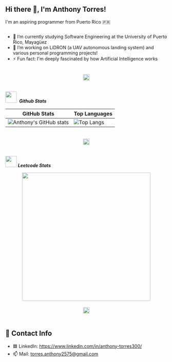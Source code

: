 ## Hi there 👋, I'm Anthony Torres!

I'm an aspiring programmer from Puerto Rico 🇵🇷

<div style="overflow: hidden;">
  <ul>
    <li>🌱 I’m currently studying Software Engineering at the University of Puerto Rico, Mayagüez</li>
    <li>🔭 I’m working on LiDRON (a UAV autonomous landing system) and various personal programming projects!</li>
    <li>⚡ Fun fact: I'm deeply fascinated by how Artificial Intelligence works</li>
  </ul>
</div>

<div align="center">
  <img src="https://user-images.githubusercontent.com/73097560/115834477-dbab4500-a447-11eb-908a-139a6edaec5c.gif" height="20" style="margin: 20px 0;" />
</div>

<img src = "https://camo.githubusercontent.com/792339729babf55dc139ac8189abba7aa4ff21366eecda37b3f0c37200dfa871/68747470733a2f2f6d656469612e67697068792e636f6d2f6d656469612f6959384352426451584f444a5343455249722f67697068792e676966" width = 35>&nbsp; ***Github Stats***

| GitHub Stats | Top Languages |
| ------------ | ------------- |
| ![Anthony's GitHub stats](https://github-readme-stats.vercel.app/api?username=anthonyTorres300&show_icons=true&theme=radical) | ![Top Langs](https://github-readme-stats.vercel.app/api/top-langs/?username=anthonyTorres300&layout=compact&langs_count=10&theme=radical) |

<div align="center">
  <img src="https://user-images.githubusercontent.com/73097560/115834477-dbab4500-a447-11eb-908a-139a6edaec5c.gif" height="20" style="margin: 20px 0;" />
</div>

<img src = "https://camo.githubusercontent.com/ad38c424479dba43b6ded15fecfde6b53cf9fcd6ff3dc7715d5bcb43f8bbefb8/68747470733a2f2f6d656469612e67697068792e636f6d2f6d656469612f57556c706c634d704f43456d5447427442572f67697068792e676966" width = 35>&nbsp;***Leetcode Stats***

<div align="center">
  <img src="https://leetcard.jacoblin.cool/TonyTonyTorres?ext=heatmap" height="400" />
</div>

<div align="center">
  <img src="https://user-images.githubusercontent.com/73097560/115834477-dbab4500-a447-11eb-908a-139a6edaec5c.gif" height="20" style="margin: 20px 0;" />
</div>

## 💬 Contact Info

- 🟦 LinkedIn: https://www.linkedin.com/in/anthony-torres300/
- 📫 Mail: torres.anthony2575@gmail.com


<!--
**anthonyTorres300/anthonyTorres300** is a ✨ _special_ ✨ repository because its `README.md` (this file) appears on your GitHub profile.

Here are some ideas to get you started:

- 🔭 I’m currently working on ...
- 🌱 I’m currently learning ...
- 👯 I’m looking to collaborate on ...
- 🤔 I’m looking for help with ...
- 💬 Ask me about ...
- 📫 How to reach me: ...
- 😄 Pronouns: ...
- ⚡ Fun fact: ...
-->
